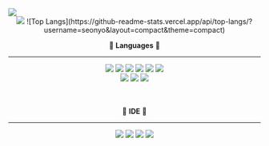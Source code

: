 <img src="https://capsule-render.vercel.app/api?type=waving&color=auto&height=200&section=header&text=Young's<br/>Github!&fontSize=90" />
<br/>
<div align = "center">
    
<img src="https://github-readme-stats.vercel.app/api?username=seonyo&show_icons=true">
![Top Langs](https://github-readme-stats.vercel.app/api/top-langs/?username=seonyo&layout=compact&theme=compact)   <br>

  
  
💫 __Languages__ 💫
 * * * 
  <img src="https://img.shields.io/badge/Java-007396?style=flat&logo=Java&logoColor=white"/>
  <img src="https://img.shields.io/badge/C-A8B9CC?style=flat&logo=C&logoColor=white"/>
  <img src="https://img.shields.io/badge/HTML5-E34F26?style=flat&logo=HTML5&logoColor=white"/>
    <img src="https://img.shields.io/badge/CSS3-1572B6?style=flact&logo=CSS3&logoColor=white"/>
    <img src="https://img.shields.io/badge/C++-00599C?style=flat&logo=C++&logoColor=white"/>
      <img src="https://img.shields.io/badge/MySQL-4479A1?style=flat&logo=MySQL&logoColor=white"/> <br>
          <img src="https://img.shields.io/badge/JavaScript-F7DF1E?style=flat&logo=JavaScript&logoColor=white"/>
        <img src="https://img.shields.io/badge/Kotlin-7F52FF?style=flat&logo=Kotlin&logoColor=white"/>
            <img src="https://img.shields.io/badge/PHP-777BB4?style=flat&logo=PHP&logoColor=white"/>



  
  <br/>
  <br/>
  <br/>

  
  📙 __IDE__ 📙
  * * *
 <img src="https://img.shields.io/badge/Eclipse IDE-2C2255?style=flat&logo=Eclipse IDE&logoColor=white"/>
 <img src="https://img.shields.io/badge/Visual Studio-5C2D91?style=flat&logo=Visual Studio&logoColor=white"/>
<img src="https://img.shields.io/badge/Visual Studio Code-007ACC?style=flat&logo=Visual Studio Code&logoColor=white"/>
        <img src="https://img.shields.io/badge/Android Studio-3DDC84?style=flat&logo=Android&logoColor=white"/>

 </div>


<!--
**seonyo/seonyo** is a ✨ _special_ ✨ repository because its `README.md` (this file) appears on your GitHub profile.

Here are some ideas to get you started:

- 🔭 I’m currently working on ...
- 🌱 I’m currently learning ...
- 👯 I’m looking to collaborate on ...
- 🤔 I’m looking for help with ...
- 💬 Ask me about ...
- 📫 How to reach me: ...
- 😄 Pronouns: ...
- ⚡ Fun fact: ...
-->
